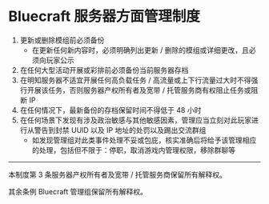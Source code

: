 # Bluecraft 服务器方面管理制度

1. 更新或删除模组前必须备份
     - 在更新任何新内容时，必须明确列出更新 / 删除的模组或详细更改，且必须向玩家公示
2. 在任何大型活动开展或彩排前必须备份当前服务器存档
3. 在明知服务器不适宜开展任何高负载任务 / 高流量或上下行流量过大时不得强行开展该任务，否则服务器产权所有者及宽带 / 托管服务商有权阻止任务或阻断 IP
4. 在任何情况下，最新备份的存档保留时间不得低于 48 小时
5. 在任何场景下发现有涉及政治敏感与其他敏感因素，管理应当立刻对此玩家进行从警告到封禁 UUID 以及 IP 地址的处罚以及踢出交流群组
     - 如发现管理组对此类事件处理不妥或包庇，核实准确后将给予该管理相应的处理，包括但不限于：停职，取消游戏内管理权限，移除群聊等

---

本制度第 3 条服务器产权所有者及宽带 / 托管服务商保留所有解释权。

其余条例 Bluecraft 管理组保留所有解释权。